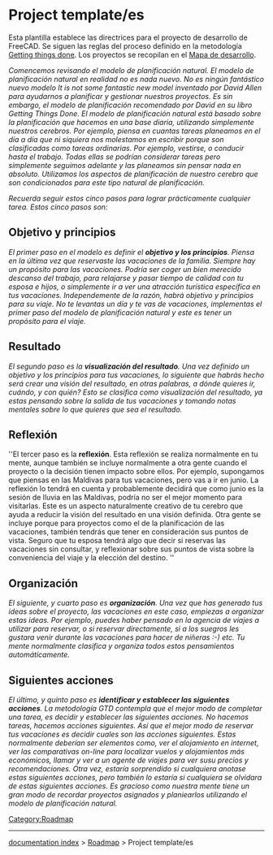# Project template/es
Esta plantilla establece las directrices para el proyecto de desarrollo de FreeCAD. Se siguen las reglas del proceso definido en la metodología [Getting things done](http://es.wikipedia.org/wiki/Getting_Things_Done). Los proyectos se recopilan en el [Mapa de desarrollo](Development_roadmap/es.md).

*Comencemos revisando el modelo de planificación natural. El modelo de planificación natural en realidad no es nada nuevo. No es ningún fantástico nuevo modelo It is not some fantastic new model inventado por David Allen para ayudarnos a planificar y gestionar nuestros proyectos. Es sin embargo, el modelo de planificación recomendado por David en su libro Getting Things Done. El modelo de planificación natural está basado sobre la planificación que hacemos en una base diaria, utilizando simplemente nuestros cerebros. Por ejemplo, piensa en cuantas tareas planeamos en el día a día que ni siquiera nos molestamos en escribir porque son clasificadas como tareas ordinarias. Por ejemplo, vestirse, o conducir hasta el trabajo. Todas ellas se podrían considerar tareas pero simplemente seguimos adelante y las planeamos sin pensar nada en absoluto. Utilizamos los aspectos de planificación de nuestro cerebro que son condicionados para este tipo natural de planificación.*

*Recuerda seguir estos cinco pasos para lograr prácticamente cualquier tarea. Estos cinco pasos son:*

## Objetivo y principios 

*El primer paso en el modelo es definir el **objetivo y los principios**. Piensa en la última vez que reservaste las vacaciones de la familia. Siempre hay un propósito para las vacaciones. Podría ser coger un bien merecido descanso del trabajo, para relajarse y pasar tiempo de calidad con tu esposa e hijos, o simplemente ir a ver una atracción turística específica en tus vacaciones. Independemente de la razón, habrá objetivo y principios para su viaje. No te levantas un día y te vas de vacaciones, implementas el primer paso del modelo de planificación natural y este es tener un propósito para el viaje.*

## Resultado

*El segundo paso es la **visualización del resultado**. Una vez definido un objetivo y los principios para tus vacaciones, lo siguiente que habrás hecho será crear una visión del resultado, en otras palabras, a dónde quieres ir, cuándo, y con quién? Esto se clasifica como visualización del resultado, ya estas pensando sobre la salida de tus vacaciones y tomando notas mentales sobre lo que quieres que sea el resultado.*

## Reflexión

\'\'El tercer paso es la **reflexión**. Esta reflexión se realiza normalmente en tu mente, aunque también se incluye normalmente a otra gente cuando el proyecto o la decisión tienen impacto sobre ellos. Por ejemplo, supongamos que piensas en las Maldivas para tus vacaciones, pero vas a ir en junio. La reflexión lo tendrá en cuenta y probablemente decidirá que como junio es la sesión de lluvia en las Maldivas, podría no ser el mejor momento para visitarlas. Este es un aspecto naturalmente creativo de tu cerebro que ayuda a reducir la visión del resultado en una visión definida. Otra gente se incluye porque para proyectos como el de la planificación de las vacaciones, también tendrás que tener en consideración sus puntos de vista. Seguro que tu esposa tendrá algo que decir si reservas las vacaciones sin consultar, y reflexionar sobre sus puntos de vista sobre la conveniencia del viaje y la elección del destino. \'\'


<div class="mw-translate-fuzzy">

## Organización

*El siguiente, y cuarto paso es **organización**. Una vez que has generado tus ideas sobre el proyecto, las vacaciones en este caso, empiezas a organizar estas ideas. Por ejemplo, puedes haber pensado en la agencia de viajes a utilizar para reservar, o si reservar directamente, si a los suegros les gustara venir durante las vacaciones para hacer de niñeras :-) etc. Tu mente normalmente clasifica y organiza todos estos pensamientos automáticamente.*


</div>

## Siguientes acciones 

*El último, y quinto paso es **identificar y establecer las siguientes acciones**. La metodología GTD contempla que el mejor modo de completar una tarea, es decidir y establecer las siguientes acciones. No hacemos tareas, hacemos acciones siguientes. Así que el mejor modo de reservar tus vacaciones es decidir cuales son las acciones siguientes. Estas normalmente deberían ser elementos como, ver el alojamiento en internet, ver las comparativas on-line para localizar vuelos y alojamientos más económicos, llamar y ver a un agente de viajes para ver susu precios y recomendaciones. Otra vez, estaría sorprendido si cualquiera anotase estas siguientes acciones, pero también lo estaría si cualquiera se olvidara de estas siguientes acciones. Es gracioso como nuestra mente tiene un gran modo de recordar proyectos asignados y planiearlos utilizando el modelo de planificación natural.*



[Category:Roadmap](Category:Roadmap.md)

---
[documentation index](../README.md) > [Roadmap](Category:Roadmap.md) > Project template/es
